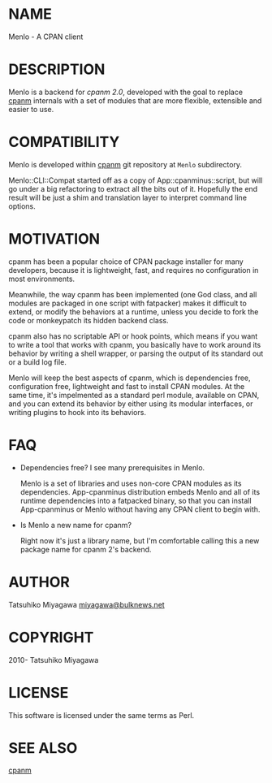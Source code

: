 # NAME

Menlo - A CPAN client

# DESCRIPTION

Menlo is a backend for _cpanm 2.0_, developed with the goal to
replace [cpanm](https://metacpan.org/pod/cpanm) internals with a set of modules that are more
flexible, extensible and easier to use.

# COMPATIBILITY

Menlo is developed within [cpanm](https://metacpan.org/pod/cpanm) git repository at `Menlo`
subdirectory.

Menlo::CLI::Compat started off as a copy of App::cpanminus::script,
but will go under a big refactoring to extract all the bits out of
it. Hopefully the end result will be just a shim and translation layer
to interpret command line options.

# MOTIVATION

cpanm has been a popular choice of CPAN package installer for many
developers, because it is lightweight, fast, and requires no
configuration in most environments.

Meanwhile, the way cpanm has been implemented (one God class, and all
modules are packaged in one script with fatpacker) makes it difficult
to extend, or modify the behaviors at a runtime, unless you decide to
fork the code or monkeypatch its hidden backend class.

cpanm also has no scriptable API or hook points, which means if you
want to write a tool that works with cpanm, you basically have to work
around its behavior by writing a shell wrapper, or parsing the output
of its standard out or a build log file.

Menlo will keep the best aspects of cpanm, which is dependencies free,
configuration free, lightweight and fast to install CPAN modules. At
the same time, it's impelmented as a standard perl module, available
on CPAN, and you can extend its behavior by either using its modular
interfaces, or writing plugins to hook into its behaviors.

# FAQ

- Dependencies free? I see many prerequisites in Menlo.

    Menlo is a set of libraries and uses non-core CPAN modules as its
    dependencies. App-cpanminus distribution embeds Menlo and all of its
    runtime dependencies into a fatpacked binary, so that you can install
    App-cpanminus or Menlo without having any CPAN client to begin with.

- Is Menlo a new name for cpanm?

    Right now it's just a library name, but I'm comfortable calling this a
    new package name for cpanm 2's backend.

# AUTHOR

Tatsuhiko Miyagawa <miyagawa@bulknews.net>

# COPYRIGHT

2010- Tatsuhiko Miyagawa

# LICENSE

This software is licensed under the same terms as Perl.

# SEE ALSO

[cpanm](https://metacpan.org/pod/cpanm)

